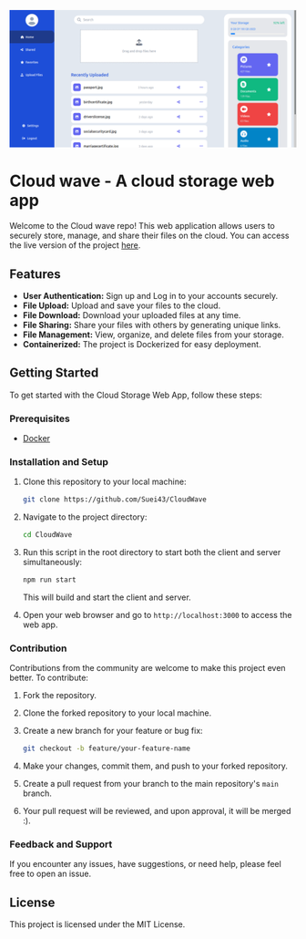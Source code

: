 ![Project Demo](https://github.com/Suei43/CloudWave/blob/main/readme-assets/readme-demo.png)

# Cloud wave - A cloud storage web app

Welcome to the Cloud wave repo! This web application allows users to securely store, manage, and share their files on the cloud. You can access the live version of the project [here](https://cloud-wave-x9iy.onrender.com).

## Features

- **User Authentication:** Sign up and Log in to your accounts securely.
- **File Upload:** Upload and save your files to the cloud.
- **File Download:** Download your uploaded files at any time.
- **File Sharing:** Share your files with others by generating unique links.
- **File Management:** View, organize, and delete files from your storage.
- **Containerized:** The project is Dockerized for easy deployment.

## Getting Started

To get started with the Cloud Storage Web App, follow these steps:

### Prerequisites

- [Docker](https://docs.docker.com/get-docker/)

### Installation and Setup

1. Clone this repository to your local machine:

   ```bash
   git clone https://github.com/Suei43/CloudWave
   ```

2. Navigate to the project directory:

   ```bash
   cd CloudWave
   ```

3. Run this script in the root directory to start both the client and server simultaneously:

   ```bash
   npm run start
   ```

   This will build and start the client and server.

4. Open your web browser and go to `http://localhost:3000` to access the web app.

### Contribution

Contributions from the community are welcome to make this project even better. To contribute:

1. Fork the repository.

2. Clone the forked repository to your local machine.

3. Create a new branch for your feature or bug fix:

   ```bash
   git checkout -b feature/your-feature-name
   ```

4. Make your changes, commit them, and push to your forked repository.

5. Create a pull request from your branch to the main repository's `main` branch.

6. Your pull request will be reviewed, and upon approval, it will be merged :).

### Feedback and Support

If you encounter any issues, have suggestions, or need help, please feel free to open an issue.

## License

This project is licensed under the MIT License.
